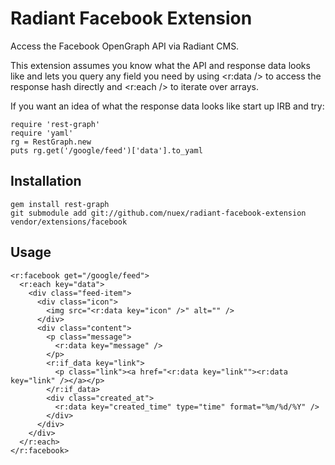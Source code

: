 # Radiant Facebook Extension

Access the Facebook OpenGraph API via Radiant CMS.

This extension assumes you know what the API and response data looks like and lets you query any field you need by using <r:data /> to access the response hash directly and <r:each /> to iterate over arrays.

If you want an idea of what the response data looks like start up IRB and try:

    require 'rest-graph'
    require 'yaml'
    rg = RestGraph.new
    puts rg.get('/google/feed')['data'].to_yaml

## Installation

    gem install rest-graph
    git submodule add git://github.com/nuex/radiant-facebook-extension vendor/extensions/facebook

## Usage

    <r:facebook get="/google/feed">
      <r:each key="data">
        <div class="feed-item">
          <div class="icon">
            <img src="<r:data key="icon" />" alt="" />
          </div>
          <div class="content">
            <p class="message">
              <r:data key="message" />
            </p>
            <r:if_data key="link">
              <p class="link"><a href="<r:data key="link""><r:data key="link" /></a></p>
            </r:if_data>
            <div class="created_at">
              <r:data key="created_time" type="time" format="%m/%d/%Y" />
            </div>
          </div>
        </div>
      </r:each>
    </r:facebook>
